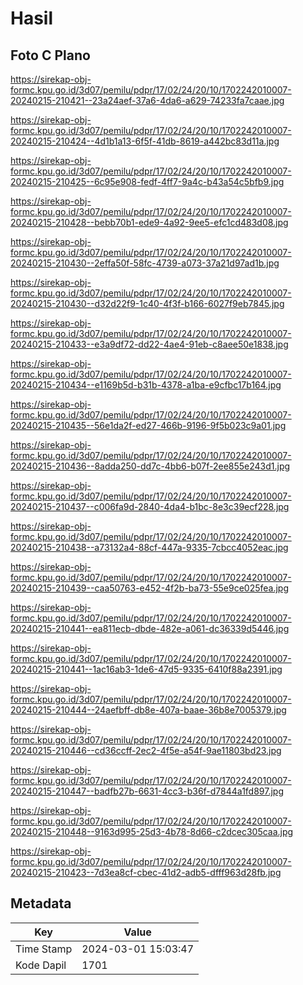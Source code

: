 # Hasil

## Foto C Plano

https://sirekap-obj-formc.kpu.go.id/3d07/pemilu/pdpr/17/02/24/20/10/1702242010007-20240215-210421--23a24aef-37a6-4da6-a629-74233fa7caae.jpg

https://sirekap-obj-formc.kpu.go.id/3d07/pemilu/pdpr/17/02/24/20/10/1702242010007-20240215-210424--4d1b1a13-6f5f-41db-8619-a442bc83d11a.jpg

https://sirekap-obj-formc.kpu.go.id/3d07/pemilu/pdpr/17/02/24/20/10/1702242010007-20240215-210425--6c95e908-fedf-4ff7-9a4c-b43a54c5bfb9.jpg

https://sirekap-obj-formc.kpu.go.id/3d07/pemilu/pdpr/17/02/24/20/10/1702242010007-20240215-210428--bebb70b1-ede9-4a92-9ee5-efc1cd483d08.jpg

https://sirekap-obj-formc.kpu.go.id/3d07/pemilu/pdpr/17/02/24/20/10/1702242010007-20240215-210430--2effa50f-58fc-4739-a073-37a21d97ad1b.jpg

https://sirekap-obj-formc.kpu.go.id/3d07/pemilu/pdpr/17/02/24/20/10/1702242010007-20240215-210430--d32d22f9-1c40-4f3f-b166-6027f9eb7845.jpg

https://sirekap-obj-formc.kpu.go.id/3d07/pemilu/pdpr/17/02/24/20/10/1702242010007-20240215-210433--e3a9df72-dd22-4ae4-91eb-c8aee50e1838.jpg

https://sirekap-obj-formc.kpu.go.id/3d07/pemilu/pdpr/17/02/24/20/10/1702242010007-20240215-210434--e1169b5d-b31b-4378-a1ba-e9cfbc17b164.jpg

https://sirekap-obj-formc.kpu.go.id/3d07/pemilu/pdpr/17/02/24/20/10/1702242010007-20240215-210435--56e1da2f-ed27-466b-9196-9f5b023c9a01.jpg

https://sirekap-obj-formc.kpu.go.id/3d07/pemilu/pdpr/17/02/24/20/10/1702242010007-20240215-210436--8adda250-dd7c-4bb6-b07f-2ee855e243d1.jpg

https://sirekap-obj-formc.kpu.go.id/3d07/pemilu/pdpr/17/02/24/20/10/1702242010007-20240215-210437--c006fa9d-2840-4da4-b1bc-8e3c39ecf228.jpg

https://sirekap-obj-formc.kpu.go.id/3d07/pemilu/pdpr/17/02/24/20/10/1702242010007-20240215-210438--a73132a4-88cf-447a-9335-7cbcc4052eac.jpg

https://sirekap-obj-formc.kpu.go.id/3d07/pemilu/pdpr/17/02/24/20/10/1702242010007-20240215-210439--caa50763-e452-4f2b-ba73-55e9ce025fea.jpg

https://sirekap-obj-formc.kpu.go.id/3d07/pemilu/pdpr/17/02/24/20/10/1702242010007-20240215-210441--ea811ecb-dbde-482e-a061-dc36339d5446.jpg

https://sirekap-obj-formc.kpu.go.id/3d07/pemilu/pdpr/17/02/24/20/10/1702242010007-20240215-210441--1ac16ab3-1de6-47d5-9335-6410f88a2391.jpg

https://sirekap-obj-formc.kpu.go.id/3d07/pemilu/pdpr/17/02/24/20/10/1702242010007-20240215-210444--24aefbff-db8e-407a-baae-36b8e7005379.jpg

https://sirekap-obj-formc.kpu.go.id/3d07/pemilu/pdpr/17/02/24/20/10/1702242010007-20240215-210446--cd36ccff-2ec2-4f5e-a54f-9ae11803bd23.jpg

https://sirekap-obj-formc.kpu.go.id/3d07/pemilu/pdpr/17/02/24/20/10/1702242010007-20240215-210447--badfb27b-6631-4cc3-b36f-d7844a1fd897.jpg

https://sirekap-obj-formc.kpu.go.id/3d07/pemilu/pdpr/17/02/24/20/10/1702242010007-20240215-210448--9163d995-25d3-4b78-8d66-c2dcec305caa.jpg

https://sirekap-obj-formc.kpu.go.id/3d07/pemilu/pdpr/17/02/24/20/10/1702242010007-20240215-210423--7d3ea8cf-cbec-41d2-adb5-dfff963d28fb.jpg


## Metadata

| Key        | Value               |
| ---------- | ------------------- |
| Time Stamp | 2024-03-01 15:03:47 |
| Kode Dapil | 1701                |



